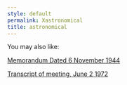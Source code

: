 ```yaml
---
style: default
permalink: Xastronomical
title: astronomical
---
```

You may also like:

[Memorandum Dated 6 November 1944](http://scp-wiki.net/memorandum-dated-6-november-1944)

[Transcript of meeting, June 2 1972](http://scp-wiki.net/transcript-of-meeting-june-2-1972)
